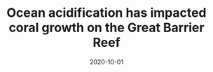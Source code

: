 ---
title: "Ocean acidification has impacted coral growth on the Great Barrier Reef"
collection: publications
category: manuscripts
permalink: /publication/2020-10-01-ocean-acidification-has-impacted-coral-growth-on-the-great-barrier-reef
excerpt: ''
date: 2020-10-01
venue: 'Geophysical Research Letters'
citation: 'Weifu Guo, Rohit Bokade, Anne L Cohen, Nathaniel R Mollica, Muriel Leung, Russell E Brainard. (2020). &quot;Ocean acidification has impacted coral growth on the Great Barrier Reef.&quot; <i>Geophysical Research Letters</i>'
---